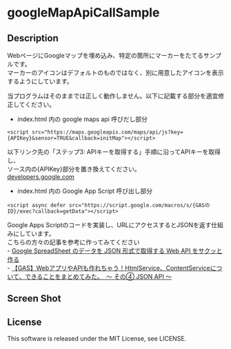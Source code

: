 # googleMapApiCallSample

## Description
WebページにGoogleマップを埋め込み、特定の箇所にマーカーをたてるサンプルです。  
マーカーのアイコンはデフォルトのものではなく、別に用意したアイコンを表示するようにしています。  

当プログラムはそのままでは正しく動作しません。以下に記載する部分を適宜修正してください。  

- index.html 内の google maps api 呼びだし部分  
```
<script src="https://maps.googleapis.com/maps/api/js?key={APIKey}&sensor=TRUE&callback=initMap"></script>  
```  
以下リンク先の「ステップ3: APIキーを取得する」手順に沿ってAPIキーを取得し、  
ソース内の{APIKey}部分を置き換えてください。  
[developers.google.com](https://developers.google.com/maps/documentation/javascript/adding-a-google-map)  

- index.html 内の Google App Script 呼び出し部分  
```  
<script async defer src="https://script.google.com/macros/s/{GASのID}/exec?callback=getData"></script>  
```  
Google Apps Scriptのコードを実装し、URLにアクセスするとJSONを返す仕組みにしています。  
こちらの方々の記事を参考に作ってみてください  
    - [Google SpreadSheet のデータを JSON 形式で取得する Web API をサクッと作る](https://qiita.com/takatama/items/7aa1097aac453fff1d53)  
    - [【GAS】WebアプリやAPIも作れちゃう！HtmlService、ContentServiceについて、できることをまとめてみた。　～ その④ JSON API ～](https://webird-programming.tech/archives/518)  

## Screen Shot


## License
This software is released under the MIT License, see LICENSE.
